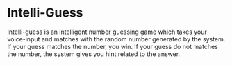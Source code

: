 # Intelli-Guess

Intelli-guess is an intelligent number guessing game which takes your voice-input and matches with the random number generated by the system. 
If your guess matches the number, you win.
If your guess do not matches the number, the system gives you hint related to the answer.
